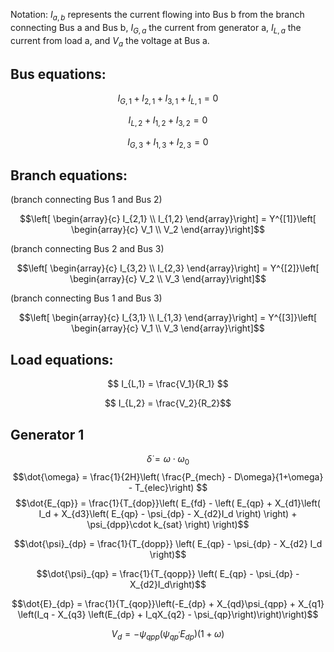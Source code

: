 Notation: $I_{a,b}$ represents the current flowing into Bus b from the branch connecting Bus a and Bus b, $I_{G,a}$ the current from generator a, $I_{L,a}$ the current from load a, and $V_a$ the voltage at Bus a.

## Bus equations:
```math 
I_{G,1}+I_{2,1}+I_{3,1}+I_{L,1} = 0
```
```math
I_{L,2}+I_{1,2}+I_{3,2} = 0
```
```math 
I_{G,3}+I_{1,3}+I_{2,3} = 0
```

## Branch equations:

(branch connecting Bus 1 and Bus 2)
```math
\left[ \begin{array}{c}
        I_{2,1} \\
        I_{1,2}
    \end{array}\right] = 
    Y^{[1]}\left[ \begin{array}{c}
        V_1 \\
        V_2
\end{array}\right]
```

(branch connecting Bus 2 and Bus 3)
```math
\left[ \begin{array}{c}
        I_{3,2} \\
        I_{2,3}
    \end{array}\right] = 
    Y^{[2]}\left[ \begin{array}{c}
        V_2 \\
        V_3
    \end{array}\right]
```

(branch connecting Bus 1 and Bus 3)
```math
\left[ \begin{array}{c}
        I_{3,1} \\
        I_{1,3}
    \end{array}\right] = 
    Y^{[3]}\left[ \begin{array}{c}
        V_1 \\
        V_3
    \end{array}\right]
```

 ## Load equations:
```math
 I_{L,1} = \frac{V_1}{R_1} 
``` 
```math
    I_{L,2} = \frac{V_2}{R_2}
```

## Generator 1

$$\dot{\delta} = \omega \cdot \omega_0 $$
$$\dot{\omega} = \frac{1}{2H}\left( \frac{P_{mech} - D\omega}{1+\omega} - T_{elec}\right) $$
$$\dot{E_{qp}} = \frac{1}{T_{dop}}\left(  E_{fd} - \left( E_{qp} + X_{d1}\left( I_d + X_{d3}\left( E_{qp} - \psi_{dp} - X_{d2}I_d \right)  \right) + \psi_{dpp}\cdot k_{sat} \right) \right)$$
```math
\dot{\psi}_{dp} = \frac{1}{T_{dopp}} \left( E_{qp} - \psi_{dp} - X_{d2} I_d \right)
```
```math
\dot{\psi}_{qp} = \frac{1}{T_{qopp}} \left( E_{qp} - \psi_{dp} - X_{d2}I_d\right)
```
```math
\dot{E}_{dp} = \frac{1}{T_{qop}}\left(-E_{dp} + X_{qd}\psi_{qpp} + X_{q1} \left(I_q - X_{q3} \left(E_{dp} + I_qX_{q2} - \psi_{qp}\right)\right)\right)
```
```math
V_d = -\psi_{qpp}(\psi_{qp^{\prime}}E_{dp})(1+\omega)
```


